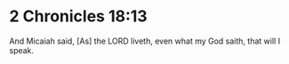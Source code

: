 # 2 Chronicles 18:13

And Micaiah said, [As] the LORD liveth, even what my God saith, that will I speak.